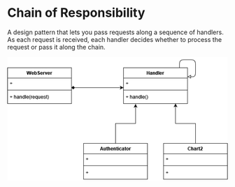 # Chain of Responsibility

A design pattern that lets you pass requests along a sequence of handlers. As each request is received, each handler decides whether to process the request or pass it along the chain.

![](chainOfResponsibility.png)
